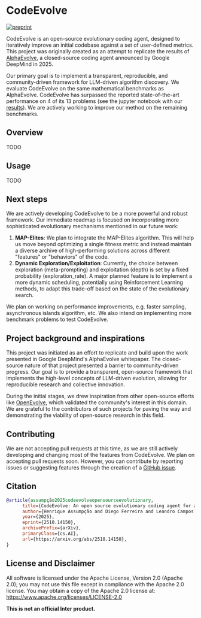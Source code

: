 # CodeEvolve
[![preprint](https://img.shields.io/badge/preprint-arxiv.2510.14150-red)](https://arxiv.org/abs/2510.14150)

CodeEvolve is an open-source evolutionary coding agent, designed to iteratively improve an initial codebase against a set of user-defined metrics. This project was originally created as an attempt to replicate the results of [AlphaEvolve](https://arxiv.org/abs/2506.13131), a closed-source coding agent announced by Google DeepMind in 2025.

Our primary goal is to implement a transparent, reproducible, and community-driven framework for LLM-driven algorithm discovery. We evaluate CodeEvolve on the same mathematical benchmarks as AlphaEvolve. CodeEvolve has surpassed the reported state-of-the-art performance on 4 of its 13 problems (see the jupyter notebook with our [results](notebooks/results.ipynb)). We are actively working to improve our method on the remaining benchmarks.

## Overview

TODO

## Usage

TODO

## Next steps

We are actively developing CodeEvolve to be a more powerful and robust framework. Our immediate roadmap is focused on incorporating more sophisticated evolutionary mechanisms mentioned in our future work:

1. **MAP-Elites**: We plan to integrate the MAP-Elites algorithm. This will help us move beyond optimizing a single fitness metric and instead maintain a diverse archive of high-performing solutions across different "features" or "behaviors" of the code.
2. **Dynamic Exploration/Exploitation**: Currently, the choice between exploration (meta-prompting) and exploitation (depth) is set by a fixed probability (exploration_rate). A major planned feature is to implement a more dynamic scheduling, potentially using Reinforcement Learning methods, to adapt this trade-off based on the state of the evolutionary search.

We plan on working on performance improvements, e.g. faster sampling, asynchronous islands algorithm, etc. We also intend on implementing more benchmark problems to test CodeEvolve.
## Project background and inspirations

This project was initiated as an effort to replicate and build upon the work presented in Google DeepMind's AlphaEvolve whitepaper. The closed-source nature of that project  presented a barrier to community-driven progress. Our goal is to provide a transparent, open-source framework that implements the high-level concepts of LLM-driven evolution, allowing for reproducible research and collective innovation.

During the initial stages, we drew inspiration from other open-source efforts like [OpenEvolve](https://github.com/codelion/openevolve), which validated the community's interest in this domain. We are grateful to the contributors of such projects for paving the way and demonstrating the viability of open-source research in this field.

## Contributing

We are not accepting pull requests at this time, as we are still actively developing and changing most of the features from CodeEvolve. We plan on accepting pull requests soon. However, you can contribute by reporting issues or suggesting features through the creation of a [GitHub issue](https://github.com/inter-co/science-codeevolve/issues).

## Citation

```bibtex
@article{assumpção2025codeevolveopensourceevolutionary,
      title={CodeEvolve: An open source evolutionary coding agent for algorithm discovery and optimization}, 
      author={Henrique Assumpção and Diego Ferreira and Leandro Campos and Fabricio Murai},
      year={2025},
      eprint={2510.14150},
      archivePrefix={arXiv},
      primaryClass={cs.AI},
      url={https://arxiv.org/abs/2510.14150}, 
}
```

## License and Disclaimer

All software is licensed under the Apache License, Version 2.0 (Apache 2.0); you may not use this file except in compliance with the Apache 2.0 license. You may obtain a copy of the Apache 2.0 license at: https://www.apache.org/licenses/LICENSE-2.0

**This is not an official Inter product.**